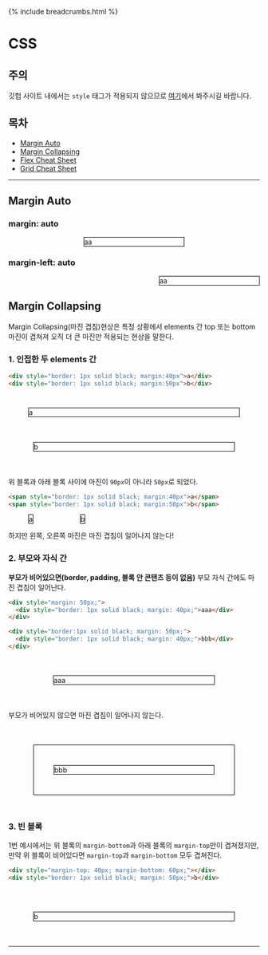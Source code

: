 {% include breadcrumbs.html %}

# CSS

## 주의

깃헙 사이트 내에서는 `style` 태그가 적용되지 않으므로 [여기](https://moonhyuk.github.io/TIL/css/)에서 봐주시길 바랍니다.

## 목차

- [Margin Auto](#margin-auto)
- [Margin Collapsing](#margin-collapsing)
- [Flex Cheat Sheet](./flex.md)
- [Grid Cheat Sheet](./grid.md)

---

## Margin Auto

### margin: auto

<div style="width: 200px; border: 1px solid black; margin:auto">aa</div>

### margin-left: auto

<div style="width: 200px; border: 1px solid black; margin-left:auto">aa</div>

## Margin Collapsing

Margin Collapsing(마진 겹침)현상은 특정 상황에서 elements 간 top 또는 bottom 마진이 겹쳐져 오직 더 큰 마진만 적용되는 현상을 말한다.

### 1. 인접한 두 elements 간

```html
<div style="border: 1px solid black; margin:40px">a</div>
<div style="border: 1px solid black; margin:50px">b</div>
```

<div style="border: 1px solid black; margin:40px">a</div>
<div style="border: 1px solid black; margin:50px">b</div>

위 블록과 아래 블록 사이에 마진이 `90px`이 아니라 `50px`로 되었다.

```html
<span style="border: 1px solid black; margin:40px">a</span>
<span style="border: 1px solid black; margin:50px">b</span>
```

<span style="border: 1px solid black; margin:40px">a</span>
<span style="border: 1px solid black; margin:50px">b</span>

하지만 왼쪽, 오른쪽 마진은 마진 겹침이 일어나지 않는다!

### 2. 부모와 자식 간

**부모가 비어있으면(border, padding, 블록 안 콘탠츠 등이 없음)** 부모 자식 간에도 마진 겹침이 일어난다.

```html
<div style="margin: 50px;">
  <div style="border: 1px solid black; margin: 40px;">aaa</div>
</div>

<div style="border:1px solid black; margin: 50px;">
  <div style="border: 1px solid black; margin: 40px;">bbb</div>
</div>
```

<div style="margin: 50px;">
  <div style="border: 1px solid black; margin: 40px;">aaa</div>
</div>

부모가 비어있지 않으면 마진 겹침이 일어나지 않는다.

<div style="border:1px solid black; margin: 50px;">
  <div style="border: 1px solid black; margin: 40px;">bbb</div>
</div>

### 3. 빈 블록

1번 예시에서는 위 블록의 `margin-bottom`과 아래 블록의 `margin-top`만이 겹쳐졌지만, 만약 위 블록이 비어있다면 `margin-top`과 `margin-bottom` 모두 겹쳐진다.

```html
<div style="margin-top: 40px; margin-bottom: 60px;"></div>
<div style="border: 1px solid black; margin: 50px;">b</div>
```

<div style="margin-top: 40px; margin-bottom: 60px;"></div>
<div style="border: 1px solid black; margin: 50px;">b</div>

---

